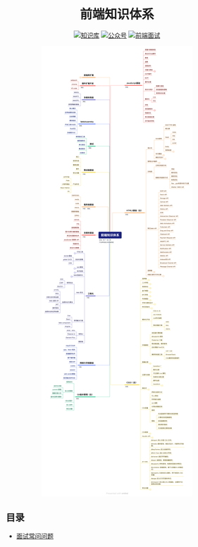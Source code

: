 <h1 style="text-align: center">前端知识体系</h1>


<p align="center">
  <a href="https://www.cxymsg.com/"><img src="https://img.shields.io/badge/前端-知识库-blue" alt="知识库"></a>
  <a href="#"><img src="https://img.shields.io/badge/licence-MIT-green.svg" alt="公众号"></a>
  <a href="#"><img src="https://img.shields.io/badge/PDF-前端面试手册-important.svg" alt="前端面试"></a>
</p>


<p align="center">
<a target="_blank">
	<img src="./总览图.png" width=""/>
</a>
</p>


## 目录

- [面试常问问题](#面试常问问题)